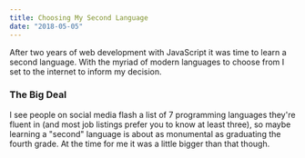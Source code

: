 ```yaml
---
title: Choosing My Second Language
date: "2018-05-05"
---
```


After two years of web development with JavaScript it was time to learn a second language. With the myriad of modern languages to choose from I set to the internet to inform my decision.

### The Big Deal
I see people on social media flash a list of 7 programming languages they're fluent in (and most job listings prefer you to know at least three), so maybe learning a "second" language is about as monumental as graduating the fourth grade. At the time for me it was a little bigger than that though. 